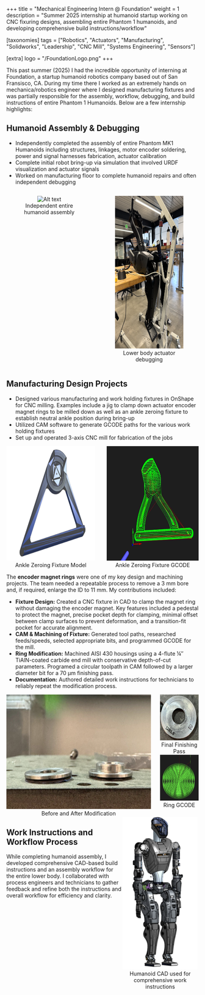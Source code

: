 +++
title = "Mechanical Engineering Intern @ Foundation"
weight = 1
description = "Summer 2025 internship at humanoid startup working on CNC fixuring designs, assembling entire Phantom 1 humanoids, and developing comprehensive build instructions/workflow"

[taxonomies]
tags = ["Robotics", "Actuators", "Manufacturing", "Solidworks", "Leadership", "CNC Mill", "Systems Engineering", "Sensors"]

[extra]
logo = "/FoundationLogo.png"
+++

This past summer (2025) I had the incredible opportunity of interning at Foundation, a startup humanoid robotics company based out of San Fransisco, CA. During my time there I worked as an extremely hands on mechanica/robotics engineer where I designed manufacturing fixtures and was partially responsible for the assembly, workflow, debugging, and build instructions of entire Phantom 1 Humanoids. Below are a few internship highlights:

## Humanoid Assembly & Debugging
- Independently completed the assembly of entire Phantom MK1 Humanoids including structures, linkages, motor encoder soldering, power and signal harnesses fabrication, actuator calibration
- Complete initial robot bring-up via simulation that involved URDF visualization and actuator signals
- Worked on manufacturing floor to complete humanoid repairs and often independent debugging

<div style="display:flex; justify-content:center; gap:20px;">

  <figure style="text-align:center;">
    <img src="/FoundationBot.jpeg" height="400" alt="Alt text">
    <figcaption>Independent entire humanoid assembly</figcaption>
  </figure>

  <figure style="text-align:center;">
    <img src="/FoundationLegs.png" height="400" alt="Alt text">
    <figcaption>Lower body actuator debugging</figcaption>
  </figure>

</div>
 
## Manufacturing Design Projects
- Designed various manufacturing and work holding fixtures in OnShape for CNC milling. Examples include a jig to clamp down actuator encoder magnet rings to be milled down as well as an ankle zeroing fixture to establish neutral ankle position during bring-up 
- Utilized CAM software to generate GCODE paths for the various work holding fixtures
- Set up and operated 3-axis CNC mill for fabrication of the jobs

<div style="display:flex; justify-content:center; gap:30px;">

  <figure style="margin:0; text-align:center;">
    <img src="/zerofix.png" height="300" alt="Ankle Zeroing Fixture Model">
    <figcaption>Ankle Zeroing Fixture Model</figcaption>
  </figure>

  <figure style="margin:0; text-align:center;">
    <img src="/zerofixGCODE.jpg" height="300" alt="Ankle Zeroing Fixture GCODE">
    <figcaption>Ankle Zeroing Fixture GCODE</figcaption>
  </figure>

</div>

The **encoder magnet rings** were one of my key design and machining projects. The team needed a repeatable process to remove a 3 mm bore and, if required, enlarge the ID to 11 mm. My contributions included:
- **Fixture Design:** Created a CNC fixture in CAD to clamp the magnet ring without damaging the encoder magnet. Key features included a pedestal to protect the magnet, precise pocket depth for clamping, minimal offset between clamp surfaces to prevent deformation, and a transition-fit pocket for accurate alignment.
- **CAM & Machining of Fixture:** Generated tool paths, researched feeds/speeds, selected appropriate bits, and programmed GCODE for the mill.
- **Ring Modification:** Machined AISI 430 housings using a 4-flute ¼″ TiAlN-coated carbide end mill with conservative depth-of-cut parameters. Programed a circular toolpath in CAM followed by a larger diameter bit for a 70 µm finishing pass.
- **Documentation:** Authored detailed work instructions for technicians to reliably repeat the modification process.

<div style="display:flex; justify-content:center; align-items:flex-start; gap:24px;">

  <!-- LEFT: rectangle -->
  <figure style="margin:0; text-align:center;">
    <img src="/ringcompare.png" height="300" alt="Before and After Modification">
    <figcaption>Before and After Modification</figcaption>
  </figure>

  <!-- RIGHT: stacked squares -->
  <div style="display:flex; flex-direction:column; gap:1px;">
    <figure style="margin:0; text-align:center;">
      <img src="/ringfinalpass.png" height="120" alt="Final Finishing Pass">
      <figcaption>Final Finishing Pass</figcaption>
    </figure>
    <figure style="margin:0; text-align:center;">
      <img src="/ringpath.png" height="120" alt="Ring GCODE">
      <figcaption>Ring GCODE</figcaption>
    </figure>
  </div>

</div>

<div style="display:flex; justify-content:space-between; align-items:flex-start;">

  <!-- Left text -->
  <div style="max-width:60%;">
    <h2>Work Instructions and Workflow Process</h2>
    <p>
      While completing humanoid assembly, I developed comprehensive CAD-based build 
      instructions and an assembly workflow for the entire lower body. I collaborated 
      with process engineers and technicians to gather feedback and refine both the 
      instructions and overall workflow for efficiency and clarity.
    </p>
  </div>

  <!-- Right image -->
  <figure style="margin:0; text-align:center;">
    <img src="/FoundationCAD.png" height="400" alt="Humanoid CAD">
    <figcaption>Humanoid CAD used for comprehensive work instructions</figcaption>
  </figure>

</div>


